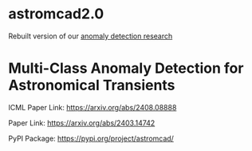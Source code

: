 # astromcad2.0

Rebuilt version of our [anomaly detection research](https://github.com/Rithwik-G/astromcad)

# Multi-Class Anomaly Detection for Astronomical Transients

ICML Paper Link: https://arxiv.org/abs/2408.08888

Paper Link: https://arxiv.org/abs/2403.14742

PyPI Package: https://pypi.org/project/astromcad/
